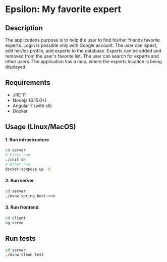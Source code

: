 # Epsilon: My favorite expert

## Description
The applications purpose is to help the user to find his/her friends favorite experts. Login is possible only with Google account. The user can ispect, edit her/his profile, add experts to the database. Experts can be added and removed from the user's favorite list. The user can search for experts and other users. The application has a map, where the experts location is being displayed.
## Requirements
- JRE 11
- Nodejs (8.15.0+)
- Angular 7 (with cli)
- Docker

## Usage (Linux/MacOS)
#### 1. Run infrastructure
```bash
cd server
# First run
./init.sh
# Other run
docker-compose up -d
```
#### 2. Run server
```bash
cd server
./mvnw spring-boot:run
```
#### 3. Run frontend
```bash
cd client
ng serve
```

## Run tests
```bash
cd server
./mvnw clean test
```
